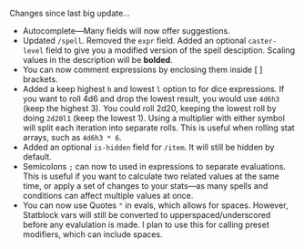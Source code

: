 Changes since last big update...

- Autocomplete—Many fields will now offer suggestions.
- Updated `/spell`. Removed the `expr` field. Added an optional `caster-level` field to give you a modified version of the spell desciption. Scaling values in the description will be **bolded**.
- You can now comment expressions by enclosing them inside [ ] brackets.
- Added a keep highest `h` and lowest `l` option to for dice expressions. If you want to roll 4d6 and drop the lowest result, you would use `4d6h3` (keep the highest 3). You could roll 2d20, keeping the lowest roll by doing `2d20l1` (keep the lowest 1).  Using a multiplier with either symbol will split each iteration into separate rolls. This is useful when rolling stat arrays, such as `4d6h3 * 6`.
- Added an optional `is-hidden` field for `/item`. It will still be hidden by default.
- Semicolons `;` can now to used in expressions to separate evaluations. This is useful if you want to calculate two related values at the same time, or apply a set of changes to your stats—as many spells and conditions can affect multiple values at once.
- You can now use Quotes `"` in evals, which allows for spaces. However, Statblock vars will still be converted to upperspaced/underscored before any evalulation is made. I plan to use this for calling preset modifiers, which can include spaces.
